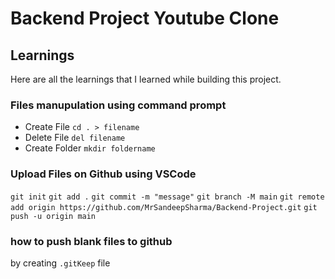 # Backend Project Youtube Clone

## Learnings

Here are all the learnings that I learned while building this project.

### Files manupulation using command prompt

- Create File `cd . > filename`
- Delete File `del filename`
- Create Folder `mkdir foldername`

### Upload Files on Github using VSCode

`git init`
`git add .`
`git commit -m "message"`
`git branch -M main`
`git remote add origin https://github.com/MrSandeepSharma/Backend-Project.git`
`git push -u origin main`

### how to push blank files to github

by creating `.gitKeep` file
